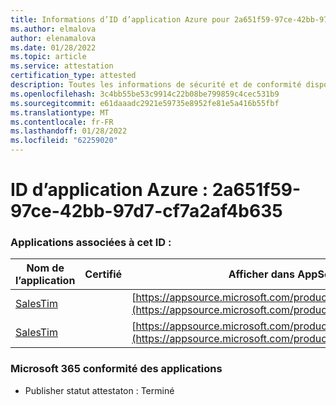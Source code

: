 ```yaml
---
title: Informations d’ID d’application Azure pour 2a651f59-97ce-42bb-97d7-cf7a2af4b635
ms.author: elmalova
author: elenamalova
ms.date: 01/28/2022
ms.topic: article
ms.service: attestation
certification_type: attested
description: Toutes les informations de sécurité et de conformité disponibles pour 2a651f59-97ce-42bb-97d7-cf7a2af4b635.
ms.openlocfilehash: 3c4bb55be53c9914c22b08be799859c4cec531b9
ms.sourcegitcommit: e61daaadc2921e59735e8952fe81e5a416b55fbf
ms.translationtype: MT
ms.contentlocale: fr-FR
ms.lasthandoff: 01/28/2022
ms.locfileid: "62259020"
---
```

# <a name="azure-app-id-2a651f59-97ce-42bb-97d7-cf7a2af4b635"></a>ID d’application Azure : 2a651f59-97ce-42bb-97d7-cf7a2af4b635


### <a name="apps-associated-with-this-id"></a>Applications associées à cet ID :
| **Nom de l’application** | **Certifié** | **Afficher dans AppSource** |
|--------------|---------------|-----------------------|
| [SalesTim](https://docs.microsoft.com/microsoft-365-app-certification/forward/salestim.salestim) |  | [https://appsource.microsoft.com/product/office/salestim.salestim](https://appsource.microsoft.com/product/office/salestim.salestim) |
| [SalesTim](https://docs.microsoft.com/microsoft-365-app-certification/forward/WA200001393) |  | [https://appsource.microsoft.com/product/office/WA200001393](https://appsource.microsoft.com/product/office/WA200001393) |

### <a name="microsoft-365-app-compliance-status"></a>Microsoft 365 conformité des applications
- Publisher statut attestaton : Terminé
